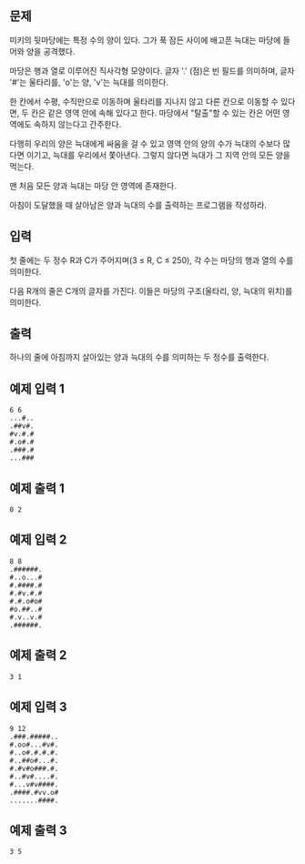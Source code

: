 ## 문제
미키의 뒷마당에는 특정 수의 양이 있다. 그가 푹 잠든 사이에 배고픈 늑대는 마당에 들어와 양을 공격했다.

마당은 행과 열로 이루어진 직사각형 모양이다. 글자 '.' (점)은 빈 필드를 의미하며, 글자 '#'는 울타리를, 'o'는 양, 'v'는 늑대를 의미한다.

한 칸에서 수평, 수직만으로 이동하며 울타리를 지나지 않고 다른 칸으로 이동할 수 있다면, 두 칸은 같은 영역 안에 속해 있다고 한다. 마당에서 "탈출"할 수 있는 칸은 어떤 영역에도 속하지 않는다고 간주한다.

다행히 우리의 양은 늑대에게 싸움을 걸 수 있고 영역 안의 양의 수가 늑대의 수보다 많다면 이기고, 늑대를 우리에서 쫓아낸다. 그렇지 않다면 늑대가 그 지역 안의 모든 양을 먹는다.

맨 처음 모든 양과 늑대는 마당 안 영역에 존재한다.

아침이 도달했을 때 살아남은 양과 늑대의 수를 출력하는 프로그램을 작성하라.

## 입력
첫 줄에는 두 정수 R과 C가 주어지며(3 ≤ R, C ≤ 250), 각 수는 마당의 행과 열의 수를 의미한다.

다음 R개의 줄은 C개의 글자를 가진다. 이들은 마당의 구조(울타리, 양, 늑대의 위치)를 의미한다.

## 출력
하나의 줄에 아침까지 살아있는 양과 늑대의 수를 의미하는 두 정수를 출력한다.

## 예제 입력 1 
```
6 6
...#..
.##v#.
#v.#.#
#.o#.#
.###.#
...###
```
## 예제 출력 1 
```
0 2
```
## 예제 입력 2 
```
8 8
.######.
#..o...#
#.####.#
#.#v.#.#
#.#.o#o#
#o.##..#
#.v..v.#
.######.
```
## 예제 출력 2 
```
3 1
```
## 예제 입력 3 
```
9 12
.###.#####..
#.oo#...#v#.
#..o#.#.#.#.
#..##o#...#.
#.#v#o###.#.
#..#v#....#.
#...v#v####.
.####.#vv.o#
.......####.
```
## 예제 출력 3 
```
3 5
```
